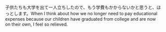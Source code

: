 <tr><td>子供たちも大学を出て一人立ちしたので、もう学費もかからないかと思うと、ほっとします。<td><tr><tr><td>When I think about how we no longer need to pay educational expenses because our children have graduated from college and are now on their own, I feel so relieved.<td><tr></table>

